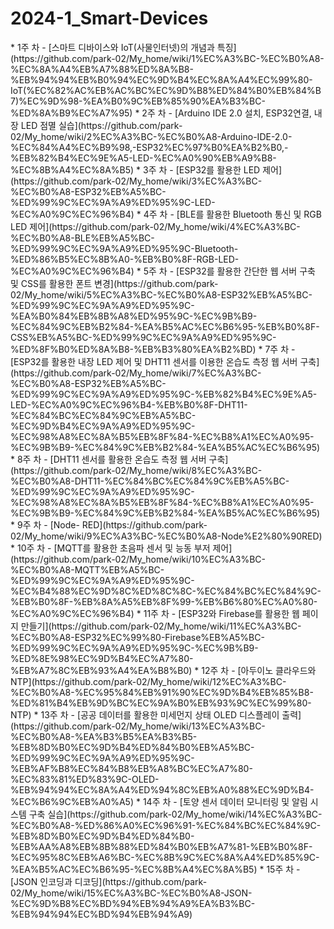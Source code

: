 <h1>2024-1_Smart-Devices</h1>
* 1주 차 - [스마트 디바이스와 IoT(사물인터넷)의 개념과 특징](https://github.com/park-02/My_home/wiki/1%EC%A3%BC-%EC%B0%A8-%EC%8A%A4%EB%A7%88%ED%8A%B8-%EB%94%94%EB%B0%94%EC%9D%B4%EC%8A%A4%EC%99%80-IoT(%EC%82%AC%EB%AC%BC%EC%9D%B8%ED%84%B0%EB%84%B7)%EC%9D%98-%EA%B0%9C%EB%85%90%EA%B3%BC-%ED%8A%B9%EC%A7%95)       
* 2주 차 - [Arduino IDE 2.0 설치, ESP32연결, 내장 LED 점멸 실습](https://github.com/park-02/My_home/wiki/2%EC%A3%BC-%EC%B0%A8-Arduino-IDE-2.0-%EC%84%A4%EC%B9%98,-ESP32%EC%97%B0%EA%B2%B0,-%EB%82%B4%EC%9E%A5-LED-%EC%A0%90%EB%A9%B8-%EC%8B%A4%EC%8A%B5)           
* 3주 차 - [ESP32를 활용한 LED 제어](https://github.com/park-02/My_home/wiki/3%EC%A3%BC-%EC%B0%A8-ESP32%EB%A5%BC-%ED%99%9C%EC%9A%A9%ED%95%9C-LED-%EC%A0%9C%EC%96%B4)         
* 4주 차 - [BLE를 활용한 Bluetooth 통신 및 RGB LED 제어](https://github.com/park-02/My_home/wiki/4%EC%A3%BC-%EC%B0%A8-BLE%EB%A5%BC-%ED%99%9C%EC%9A%A9%ED%95%9C-Bluetooth-%ED%86%B5%EC%8B%A0-%EB%B0%8F-RGB-LED-%EC%A0%9C%EC%96%B4)    
* 5주 차 - [ESP32를 활용한 간단한 웹 서버 구축 및 CSS를 활용한 폰트 변경](https://github.com/park-02/My_home/wiki/5%EC%A3%BC-%EC%B0%A8-ESP32%EB%A5%BC-%ED%99%9C%EC%9A%A9%ED%95%9C-%EA%B0%84%EB%8B%A8%ED%95%9C-%EC%9B%B9-%EC%84%9C%EB%B2%84-%EA%B5%AC%EC%B6%95-%EB%B0%8F-CSS%EB%A5%BC-%ED%99%9C%EC%9A%A9%ED%95%9C-%ED%8F%B0%ED%8A%B8-%EB%B3%80%EA%B2%BD)     
* 7주 차 - [ESP32를 활용한 내장 LED 제어 및 DHT11 센서를 이용한 온습도 측정 웹 서버 구축](https://github.com/park-02/My_home/wiki/7%EC%A3%BC-%EC%B0%A8-ESP32%EB%A5%BC-%ED%99%9C%EC%9A%A9%ED%95%9C-%EB%82%B4%EC%9E%A5-LED-%EC%A0%9C%EC%96%B4-%EB%B0%8F-DHT11-%EC%84%BC%EC%84%9C%EB%A5%BC-%EC%9D%B4%EC%9A%A9%ED%95%9C-%EC%98%A8%EC%8A%B5%EB%8F%84-%EC%B8%A1%EC%A0%95-%EC%9B%B9-%EC%84%9C%EB%B2%84-%EA%B5%AC%EC%B6%95)       
* 8주 차 - [DHT11 센서를 활용한 온습도 측정 웹 서버 구축](https://github.com/park-02/My_home/wiki/8%EC%A3%BC-%EC%B0%A8-DHT11-%EC%84%BC%EC%84%9C%EB%A5%BC-%ED%99%9C%EC%9A%A9%ED%95%9C-%EC%98%A8%EC%8A%B5%EB%8F%84-%EC%B8%A1%EC%A0%95-%EC%9B%B9-%EC%84%9C%EB%B2%84-%EA%B5%AC%EC%B6%95)  
* 9주 차 - [Node- RED](https://github.com/park-02/My_home/wiki/9%EC%A3%BC-%EC%B0%A8-Node%E2%80%90RED)    
* 10주 차 - [MQTT를 활용한 초음파 센서 및 능동 부저 제어](https://github.com/park-02/My_home/wiki/10%EC%A3%BC-%EC%B0%A8-MQTT%EB%A5%BC-%ED%99%9C%EC%9A%A9%ED%95%9C-%EC%B4%88%EC%9D%8C%ED%8C%8C-%EC%84%BC%EC%84%9C-%EB%B0%8F-%EB%8A%A5%EB%8F%99-%EB%B6%80%EC%A0%80-%EC%A0%9C%EC%96%B4)       
* 11주 차 - [ESP32와 Firebase를 활용한 웹 페이지 만들기](https://github.com/park-02/My_home/wiki/11%EC%A3%BC-%EC%B0%A8-ESP32%EC%99%80-Firebase%EB%A5%BC-%ED%99%9C%EC%9A%A9%ED%95%9C-%EC%9B%B9-%ED%8E%98%EC%9D%B4%EC%A7%80-%EB%A7%8C%EB%93%A4%EA%B8%B0)      
* 12주 차 - [아두이노 클라우드와 NTP](https://github.com/park-02/My_home/wiki/12%EC%A3%BC-%EC%B0%A8-%EC%95%84%EB%91%90%EC%9D%B4%EB%85%B8-%ED%81%B4%EB%9D%BC%EC%9A%B0%EB%93%9C%EC%99%80-NTP)     
* 13주 차 - [공공 데이터를 활용한 미세먼지 상태 OLED 디스플레이 출력](https://github.com/park-02/My_home/wiki/13%EC%A3%BC-%EC%B0%A8-%EA%B3%B5%EA%B3%B5-%EB%8D%B0%EC%9D%B4%ED%84%B0%EB%A5%BC-%ED%99%9C%EC%9A%A9%ED%95%9C-%EB%AF%B8%EC%84%B8%EB%A8%BC%EC%A7%80-%EC%83%81%ED%83%9C-OLED-%EB%94%94%EC%8A%A4%ED%94%8C%EB%A0%88%EC%9D%B4-%EC%B6%9C%EB%A0%A5)   
* 14주 차 - [토양 센서 데이터 모니터링 및 알림 시스템 구축 실습](https://github.com/park-02/My_home/wiki/14%EC%A3%BC-%EC%B0%A8-%ED%86%A0%EC%96%91-%EC%84%BC%EC%84%9C-%EB%8D%B0%EC%9D%B4%ED%84%B0-%EB%AA%A8%EB%8B%88%ED%84%B0%EB%A7%81-%EB%B0%8F-%EC%95%8C%EB%A6%BC-%EC%8B%9C%EC%8A%A4%ED%85%9C-%EA%B5%AC%EC%B6%95-%EC%8B%A4%EC%8A%B5)
* 15주 차 - [JSON 인코딩과 디코딩](https://github.com/park-02/My_home/wiki/15%EC%A3%BC-%EC%B0%A8-JSON-%EC%9D%B8%EC%BD%94%EB%94%A9%EA%B3%BC-%EB%94%94%EC%BD%94%EB%94%A9)
